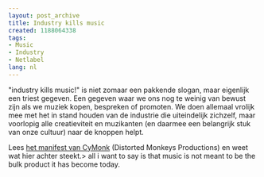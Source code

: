 ```yaml
---
layout: post_archive
title: Industry kills music
created: 1188064338
tags:
- Music
- Industry
- Netlabel
lang: nl
---
```

"industry kills music!" is niet zomaar een pakkende slogan, maar eigenlijk een triest gegeven. Een gegeven waar we ons nog te weinig van bewust zijn als we muziek kopen, bespreken of promoten. We doen allemaal vrolijk mee met het in stand houden van de industrie die uiteindelijk zichzelf, maar voorlopig alle creatieviteit en muzikanten (en daarmee een belangrijk stuk van onze cultuur) naar de knoppen helpt.

Lees [het manifest van CyMonk](http://www.distorted-monkeys.com/?page=IndustryKillsMusic) (Distorted Monkeys Productions) en weet wat hier achter steekt.> all i want to say is that music is not meant to be the bulk product it has become today. <!--break-->
